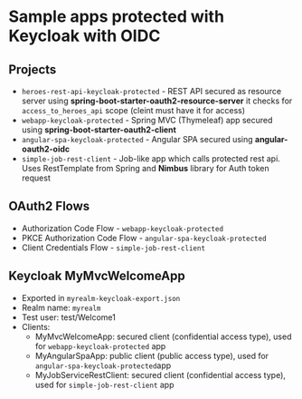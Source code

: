 # Sample apps protected with Keycloak with OIDC

## Projects
* `heroes-rest-api-keycloak-protected` - REST API secured as resource server using **spring-boot-starter-oauth2-resource-server** it checks for `access_to_heroes_api` scope (cleint must have it for access)
* `webapp-keycloak-protected` - Spring MVC (Thymeleaf) app secured using **spring-boot-starter-oauth2-client**
* `angular-spa-keycloak-protected` - Angular SPA secured using **angular-oauth2-oidc**
* `simple-job-rest-client` - Job-like app which calls protected rest api. Uses RestTemplate from Spring and **Nimbus** library for Auth token request

## OAuth2 Flows
* Authorization Code Flow - `webapp-keycloak-protected`
* PKCE Authorization Code Flow - `angular-spa-keycloak-protected`
* Client Credentials Flow - `simple-job-rest-client`

## Keycloak MyMvcWelcomeApp
* Exported in `myrealm-keycloak-export.json`
* Realm name: `myrealm`
* Test user: test/Welcome1
* Clients:
    - MyMvcWelcomeApp: secured client (confidential access type), used for `webapp-keycloak-protected` app
    - MyAngularSpaApp: public client (public access type), used for `angular-spa-keycloak-protected`app
    - MyJobServiceRestClient: secured client (confidential access type), used for `simple-job-rest-client` app
